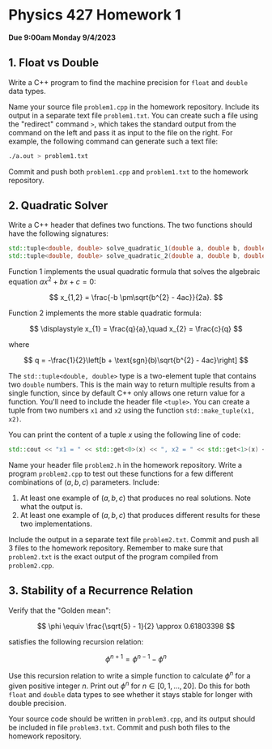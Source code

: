 # Physics 427 Homework 1

__Due 9:00am Monday 9/4/2023__

## 1. Float vs Double

Write a C++ program to find the machine precision for `float` and
`double` data types.

Name your source file `problem1.cpp` in the homework repository. Include its
output in a separate text file `problem1.txt`. You can create such a file using the "redirect" command `>`, which takes the standard output from the command on the left and pass it as input to the file on the right. For example, the following command can generate such a text file:

``` sh
./a.out > problem1.txt
```

Commit and push both `problem1.cpp` and `problem1.txt` to the homework repository.

## 2. Quadratic Solver

Write a C++ header that defines two functions. The two functions should have the
following signatures:

``` c++
std::tuple<double, double> solve_quadratic_1(double a, double b, double c);
std::tuple<double, double> solve_quadratic_2(double a, double b, double c);
```

Function 1 implements the usual quadratic formula that solves the algebraic
equation $ax^{2} + bx + c = 0$:

$$
    x_{1,2} = \frac{-b \pm\sqrt{b^{2} - 4ac}}{2a}.
$$

Function 2 implements the more stable quadratic formula:

$$
    \displaystyle x_{1} = \frac{q}{a},\quad x_{2} = \frac{c}{q}
$$

where

$$
    q = -\frac{1}{2}\left[b + \text{sgn}(b)\sqrt{b^{2} - 4ac}\right]
$$

The `std::tuple<double, double>` type is a two-element tuple that contains two
`double` numbers. This is the main way to return multiple results from a single
function, since by default C++ only allows one return value for a function.
You'll need to include the header file `<tuple>`. You can create a tuple from
two numbers `x1` and `x2` using the function `std::make_tuple(x1, x2)`.

You can print the content of a tuple $x$ using the following line of code:

``` c++
std::cout << "x1 = " << std::get<0>(x) << ", x2 = " << std::get<1>(x) << std::endl;
```

Name your header file `problem2.h` in the homework repository. Write a program
`problem2.cpp` to test out these functions for a few different combinations of
$(a, b, c)$ parameters. Include:

1. At least one example of $(a, b, c)$ that produces no real solutions. Note what
the output is.
2. At least one example of $(a, b, c)$ that produces different results for these two implementations. 

Include the
output in a separate text file `problem2.txt`. Commit and push all 3 files to
the homework repository. Remember to make sure that `problem2.txt` is the exact
output of the program compiled from `problem2.cpp`.

## 3. Stability of a Recurrence Relation

Verify that the "Golden mean":

$$
    \phi \equiv \frac{\sqrt{5} - 1}{2} \approx 0.61803398
$$

satisfies the following recursion relation:

$$
    \phi^{n+1} = \phi^{n-1} - \phi^{n}
$$

Use this recursion relation to write a simple function to calculate $\phi^{n}$
for a given positive integer $n$. Print out $\phi^{n}$ for $n\in
[0,1,\dots,20]$. Do this for both `float` and `double` data types to see whether
it stays stable for longer with double precision.

Your source code should be written in `problem3.cpp`, and its output should be
included in file `problem3.txt`. Commit and push both files to the homework
repository.
